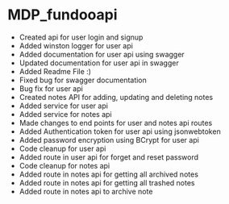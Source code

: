 # **MDP_fundooapi**

* Created api for user login and signup
* Added winston logger for user api
* Added documentation for user api using swagger
* Updated documentation for user api in swagger
* Added Readme File :)
* Fixed bug for swagger documentation
* Bug fix for user api 
* Created notes API for adding, updating and deleting notes
* Added service for user api
* Added service for notes api
* Made changes to end points for user and notes api routes
* Added Authentication token for user api using jsonwebtoken
* Added password encryption using BCrypt for user api
* Code cleanup for user api
* Added route in user api for forget and reset password
* Code cleanup for notes api
* Added route in notes api for getting all archived notes
* Added route in notes api for getting all trashed notes
* Added route in notes api to archive note